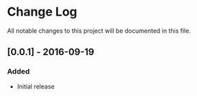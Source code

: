 # Change Log
All notable changes to this project will be documented in this file.

## [0.0.1] - 2016-09-19
### Added
- Initial release
